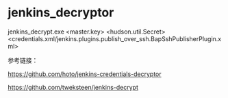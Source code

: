 # jenkins_decryptor

jenkins_decrypt.exe <master.key> <hudson.util.Secret> <credentials.xml/jenkins.plugins.publish_over_ssh.BapSshPublisherPlugin.xml>


参考链接：

https://github.com/hoto/jenkins-credentials-decryptor

https://github.com/tweksteen/jenkins-decrypt
